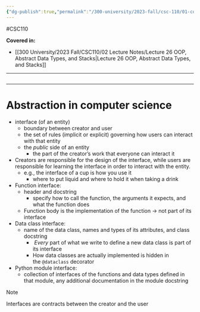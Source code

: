 ```yaml
---
{"dg-publish":true,"permalink":"/300-university/2023-fall/csc-110/01-course-notes/10-abstraction-classes-software-design/10-1-an-introduction-to-abstraction/","created":"2023-11-18T21:36:15.659-05:00","updated":"2023-11-20T19:47:57.499-05:00"}
---
```


#CSC110

**Covered in:**
- [[300 University/2023 Fall/CSC110/02 Lecture Notes/Lecture 26 OOP, Abstract Data Types, and Stacks\|Lecture 26 OOP, Abstract Data Types, and Stacks]]
---
```table-of-contents
```
---
# Abstraction in computer science

- interface (of an entity)
	- boundary between creator and user
	- the set of rules (implicit or explicit) governing how users can interact with that entity
	- the *public* side of an entity
		- the part of the creator’s work that everyone can interact it
- Creators are responsible for the design of the interface, while users are responsible for learning the interface in order to interact with the entity.
	- e.g., the interface of a cup is how you use it
		- where to put liquid and where to hold it when taking a drink
- Function interface:
	- header and docstring
		- specify how to call the function, the arguments it expects, and what the function does
	- Function body is the implementation of the function → not part of its interface
- Data class interface:
	- name of the data class, names and types of its attributes, and class docstring
		-  _Every_ part of what we write to define a new data class is part of its interface
		- How data classes are actually implemented is hidden in the `@dataclass` decorator
- Python module interface:
	- collection of interfaces of the functions and data types defined in that module, any additional documentation in the module docstring

> [!note]
> Interfaces are contracts between the creator and the user


